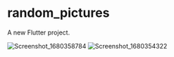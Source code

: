 # random_pictures

A new Flutter project.

![Screenshot_1680358784](https://user-images.githubusercontent.com/115031668/235634330-ed9b12f9-e75b-4657-af21-1e6272e55a38.png)
![Screenshot_1680354322](https://user-images.githubusercontent.com/115031668/235633678-4b793e48-fe1a-4641-9817-a1ce3ad60a7c.png)

